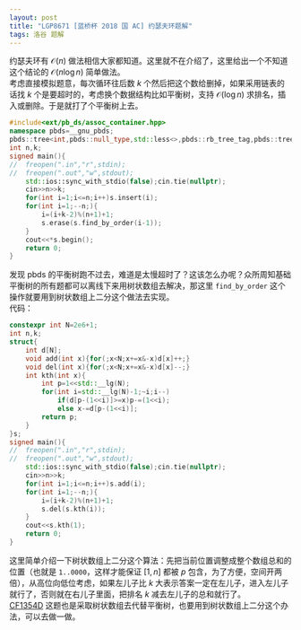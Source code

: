 ```yaml
---
layout: post
title: "LGP8671 [蓝桥杯 2018 国 AC] 约瑟夫环题解"
tags: 洛谷 题解
---
```


约瑟夫环有 $\mathcal O(n)$ 做法相信大家都知道。这里就不在介绍了，这里给出一个不知道这个结论的 $\mathcal O(n\log n)$ 简单做法。  
考虑直接模拟题意，每次循环往后数 $k$ 个然后把这个数给删掉，如果采用链表的话找 $k$ 个是要超时的，考虑换个数据结构比如平衡树，支持 $\mathcal O(\log n)$ 求排名，插入或删除。于是就打了个平衡树上去。
```cpp
#include<ext/pb_ds/assoc_container.hpp>
namespace pbds=__gnu_pbds;
pbds::tree<int,pbds::null_type,std::less<>,pbds::rb_tree_tag,pbds::tree_order_statistics_node_update>s;
int n,k;
signed main(){
//	freopen(".in","r",stdin);
//	freopen(".out","w",stdout);
	std::ios::sync_with_stdio(false);cin.tie(nullptr);
	cin>>n>>k;
	for(int i=1;i<=n;i++)s.insert(i);
	for(int i=1;--n;){
		i=(i+k-2)%(n+1)+1;
		s.erase(s.find_by_order(i-1));
	}
	cout<<*s.begin();
	return 0;
}
```
发现 pbds 的平衡树跑不过去，难道是太慢超时了？这该怎么办呢？众所周知基础平衡树的所有题都可以离线下来用树状数组去解决，那这里 `find_by_order` 这个操作就要用到树状数组上二分这个做法去实现。  
代码：
```cpp
constexpr int N=2e6+1;
int n,k;
struct{
	int d[N];
	void add(int x){for(;x<N;x+=x&-x)d[x]++;}
	void del(int x){for(;x<N;x+=x&-x)d[x]--;}
	int kth(int x){
		int p=1<<std::__lg(N);
		for(int i=std::__lg(N)-1;~i;i--)
			if(d[p-(1<<i)]>=x)p-=(1<<i);
			else x-=d[p-(1<<i)];
		return p;
	}
}s;
signed main(){
//	freopen(".in","r",stdin);
//	freopen(".out","w",stdout);
	std::ios::sync_with_stdio(false);cin.tie(nullptr);
	cin>>n>>k;
	for(int i=1;i<=n;i++)s.add(i);
	for(int i=1;--n;){
		i=(i+k-2)%(n+1)+1;
		s.del(s.kth(i));
	}
	cout<<s.kth(1);
	return 0;
}
```
这里简单介绍一下树状数组上二分这个算法：先把当前位置调整成整个数组总和的位置（也就是 `1..0000`，这样才能保证 $[1,n]$ 都被 $p$ 包含，为了方便，空间开两倍），从高位向低位考虑，如果左儿子比 $k$ 大表示答案一定在左儿子，进入左儿子就行了，否则就在右儿子里面，把排名 $k$ 减去左儿子的总和就行了。  
[CF1354D](https://www.luogu.com.cn/problem/CF1354D) 这题也是采取树状数组去代替平衡树，也要用到树状数组上二分这个办法，可以去做一做。